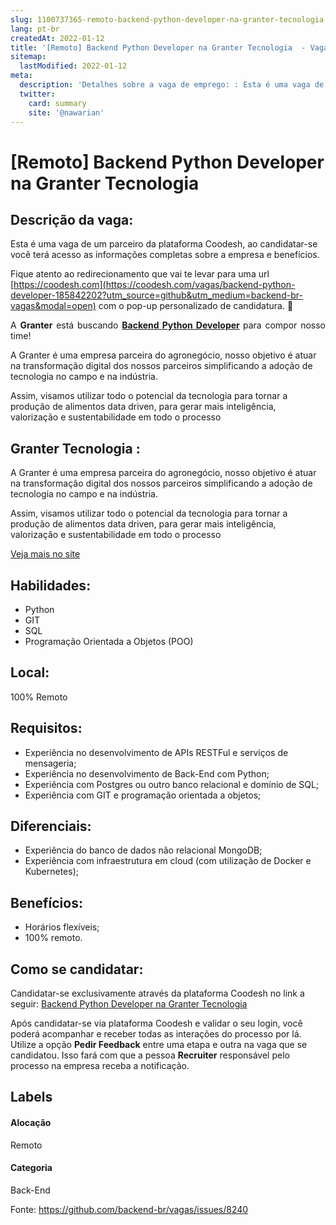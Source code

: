 ```yaml
---
slug: 1100737365-remoto-backend-python-developer-na-granter-tecnologia
lang: pt-br
createdAt: 2022-01-12
title: '[Remoto] Backend Python Developer na Granter Tecnologia  - Vaga de Emprego'
sitemap:
  lastModified: 2022-01-12
meta:
  description: 'Detalhes sobre a vaga de emprego: : Esta é uma vaga de um parceiro da plataforma Coodesh, ao candidatar-se você terá acesso as informações completas sobre a empresa e benefícios.  Fique atento ao redirecionamento que vai te levar para uma url [https://coodesh.com](https://coodesh.com/vagas/backend-python-developer-185842202?utm_source=github&utm_medium=backend-br-vagas&modal=open) com o pop-up personalizado de candidatura. 👋 <p style="text-align:justify;">A <strong>Granter</strong> está buscando <strong><ins>Backend Python Developer</ins></strong><strong> </strong>para compor nosso time!</p> <p>A Granter é uma empresa parceira do agronegócio, nosso objetivo é atuar na transformação digital dos nossos parceiros simplificando a adoção de tecnologia no campo e na indústria.</p> <p>Assim, visamos utilizar todo o potencial da tecnologia para tornar a produção de alimentos data driven, para gerar mais inteligência, valorização e sustentabilidade em todo o processo</p> <p style="text-align:justify;"></p> <p></p>'
  twitter:
    card: summary
    site: '@nawarian'
---
```


# [Remoto] Backend Python Developer na Granter Tecnologia 

## Descrição da vaga: 
Esta é uma vaga de um parceiro da plataforma Coodesh, ao candidatar-se você terá acesso as informações completas sobre a empresa e benefícios.


Fique atento ao redirecionamento que vai te levar para uma url [https://coodesh.com](https://coodesh.com/vagas/backend-python-developer-185842202?utm_source=github&utm_medium=backend-br-vagas&modal=open) com o pop-up personalizado de candidatura. 👋
<p style="text-align:justify;">A <strong>Granter</strong> está buscando <strong><ins>Backend Python Developer</ins></strong><strong> </strong>para compor nosso time!</p>
<p>A Granter é uma empresa parceira do agronegócio, nosso objetivo é atuar na transformação digital dos nossos parceiros simplificando a adoção de tecnologia no campo e na indústria.</p>
<p>Assim, visamos utilizar todo o potencial da tecnologia para tornar a produção de alimentos data driven, para gerar mais inteligência, valorização e sustentabilidade em todo o processo</p>
<p style="text-align:justify;"></p>
<p></p>

## Granter Tecnologia : 
 <p>A Granter é uma empresa parceira do agronegócio, nosso objetivo é atuar na transformação digital dos nossos parceiros simplificando a adoção de tecnologia no campo e na indústria.</p>
<p>Assim, visamos utilizar todo o potencial da tecnologia para tornar a produção de alimentos data driven, para gerar mais inteligência, valorização e sustentabilidade em todo o processo</p><a href='https://coodesh.com/empresas/granter-tecnologia'>Veja mais no site</a>

 ## Habilidades: 
 - Python 
- GIT 
- SQL 
- Programação Orientada a Objetos (POO)
## Local: 
 100% Remoto
## Requisitos: 
 - Experiência no desenvolvimento de APIs RESTFul e serviços de mensageria; 
- Experiência no desenvolvimento de Back-End com Python; 
- Experiência com Postgres ou outro banco relacional e domínio de SQL; 
- Experiência com GIT e programação orientada a objetos;
## Diferenciais: 
 - Experiência do banco de dados não relacional MongoDB; 
- Experiência com infraestrutura em cloud (com utilização de Docker e Kubernetes);
## Benefícios: 
 - Horários flexíveis; 
- 100% remoto.
## Como se candidatar:
Candidatar-se exclusivamente através da plataforma Coodesh no link a seguir: [Backend Python Developer na Granter Tecnologia ](https://coodesh.com/vagas/backend-python-developer-185842202?utm_source=github&utm_medium=backend-br-vagas&modal=open)


Após candidatar-se via plataforma Coodesh e validar o seu login, você poderá acompanhar e receber todas as interações do processo por lá. Utilize a opção **Pedir Feedback** entre uma etapa e outra na vaga que se candidatou. Isso fará com que a pessoa **Recruiter** responsável pelo processo na empresa receba a notificação.
## Labels
#### Alocação
Remoto
#### Categoria
Back-End

Fonte: https://github.com/backend-br/vagas/issues/8240